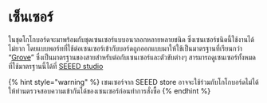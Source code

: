# เซ็นเซอร์

ในชุดโกโกบอร์ดจะมาพร้อมกับชุดเซนเซอร์แบบอนาลอกหลายหลายชนิด ซึ่งเซนเซอร์ชนิดนี้ใช้งานได้ไม่ยาก โดยแบบพอร์ทที่ใช้ต่อเซนเซอร์เข้ากับบอร์ดถูกออกแบบมาให้ใช้เป็นมาตรฐานที่เรียนกว่า “[Grove](http://www.seeedstudio.com/wiki/Grove_System)” ซึ่งเป็นมาตรฐานของสายสำหรับต่อกับเซนเซอร์และตัวขับต่างๆ สารมารถดูเซนเซอร์ทั้งหมดที่ใช้มาตรฐานนี้ได้ที่ [SEEED studio](https://www.seeedstudio.com/)

{% hint style="warning" %}
เซนเซอร์จาก SEEED store อาจจะใช้ร่วมกับโกโกบอร์ดไม่ได้ ให้ท่านตรวจสอบความเข้ากันได้ของเซนเซอร์ก่อนทำการสั่งซื้อ
{% endhint %}



